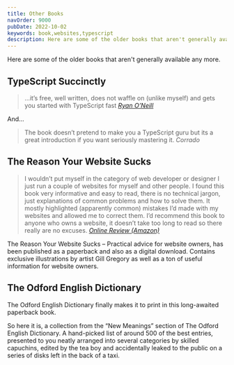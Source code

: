 ```yaml
---
title: Other Books
navOrder: 9000
pubDate: 2022-10-02
keywords: book,websites,typescript
description: Here are some of the older books that aren't generally available any more.
---
```


Here are some of the older books that aren't generally available any more.

## TypeScript Succinctly

> …it’s free, well written, does not waffle on (unlike myself) and gets you started with TypeScript fast <cite>[Ryan O’Neill](http://ryanoneill.com/typescript-succintly/)</cite>

And…

> The book doesn’t pretend to make you a TypeScript guru but its a great introduction if you want seriously mastering it. <cite>Corrado</cite>

## The Reason Your Website Sucks

> I wouldn’t put myself in the category of web developer or designer I just run a couple of websites for myself and other people. I found this book very informative and easy to read, there is no technical jargon, just explanations of common problems and how to solve them. It mostly highlighted (apparently common) mistakes I’d made with my websites and allowed me to correct them. I’d recommend this book to anyone who owns a website, it doesn’t take too long to read so there really are no excuses. <cite>[Online Review (Amazon)](https://www.amazon.co.uk/review/R18KRLCLB771DJ/)</cite>

The Reason Your Website Sucks – Practical advice for website owners, has been published as a paperback and also as a digital download. Contains exclusive illustrations by artist Gill Gregory as well as a ton of useful information for website owners.

## The Odford English Dictionary

The Odford English Dictionary finally makes it to print in this long-awaited paperback book.

So here it is, a collection from the “New Meanings” section of The Odford English Dictionary. A hand-picked list of around 500 of the best entries, presented to you neatly arranged into several categories by skilled capuchins, edited by the tea boy and accidentally leaked to the public on a series of disks left in the back of a taxi.